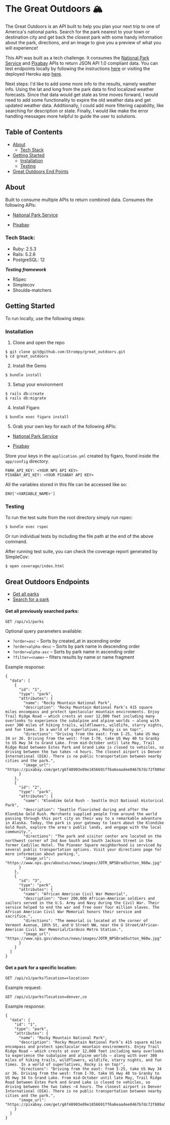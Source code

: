 
# The Great Outdoors 🏔

The Great Outdoors is an API built to help you plan your next trip to one of America's national parks. Search for the park nearest to your town or destination city and get back the closest park with some handy information about the park, directions, and an image to give you a preview of what you will experience!

This API was built as a tech challenge. It consumes the [National Park Service](https://www.nps.gov/subjects/developer/api-documentation.htm#/) and [Pixabay](https://pixabay.com/api/docs/) APIs to return JSON API 1.0 compliant data. You can test endpoints locally by following the instructions [here](#getting-started) or visiting the deployed Heroku app [here](https://limitless-bayou-95524.herokuapp.com/api/v1/parks).

Next steps: I'd like to add some more info to the results, namely weather info. Using the lat and long from the park data to find localized weather forecasts. Since that data would get stale as time moves forward, I would need to add some functionality to expire the old weather data and get updated weather data. Additionally, I could add more filtering capability, like searching for description or state. Finally, I would like make the error handling messages more helpful to guide the user to solutions.

## Table of Contents

* [About](#about)
  * [Tech Stack](#tech-stack)
* [Getting Started](#getting-started)
  * [Installation](#installation)
  * [Testing](#testing)
* [Great Outdoors End Points](#great-outdoors-endpoints)

## About

Built to consume multiple APIs to return combined data. Consumes the following APIs:
- [National Park Service](https://www.nps.gov/subjects/developer/api-documentation.htm#/)
<!-- - [OpenWeather One Call](https://openweathermap.org/api/one-call-api) -->
- [Pixabay](https://pixabay.com/api/docs/)


### Tech Stack:

- Ruby: 2.5.3
- Rails: 5.2.6
- PostgreSQL: 12

***Testing framework***
- RSpec
- Simplecov
- Shoulda-matchers

## Getting Started

To run locally, use the following steps:

### Installation

1. Clone and open the repo
```
$ git clone git@github.com:Strompy/great_outdoors.git
$ cd great_outdoors
```
2. Install the Gems
```
$ bundle install
```
3. Setup your environment
```
$ rails db:create
$ rails db:migrate
```
4. Install Figaro
```
$ bundle exec figaro install
```
5. Grab your own key for each of the following APIs:
- [National Park Service](https://www.nps.gov/subjects/developer/api-documentation.htm#/)
<!-- - [OpenWeather One Call](https://openweathermap.org/api/one-call-api) -->
- [Pixabay](https://pixabay.com/api/docs/)

Store your keys in the `application.yml` created by figaro, found inside the `app/config` directory.

```
PARK_API_KEY: <YOUR NPS API KEY>
PIXABAY_API_KEY: <YOUR PIXABAY API KEY>
```

All the variables stored in this file can be accessed like so:

```
ENV['<VARIABLE_NAME>']
```

### Testing

To run the test suite from the root directory simply run rspec:

```
$ bundle exec rspec
```

Or run individual tests by including the file path at the end of the above command.


After running test suite, you can check the coverage report generated by SimpleCov:
```
$ open coverage/index.html
```

## Great Outdoors Endpoints

* [Get all parks](#get-all-previously-searched-parks)
* [Search for a park](#get-a-park-for-a-specific-location)

#### Get all previously searched parks:

```
GET /api/v1/parks
```

Optional query parameters available: 

* `?order=asc` – Sorts by created_at in ascending order
* `?order=alpha-desc` – Sorts by park name in descending order
* `?order=alpha-asc` – Sorts by park name in ascending order
* `?filter=<name>` – filters results by name or name fragment

Example response:

```
{
  "data": [
    {
      "id": "1",
      "type": "park",
      "attributes": {
        "name": "Rocky Mountain National Park",
        "description": "Rocky Mountain National Park’s 415 square miles encompass and protect spectacular mountain environments. Enjoy Trail Ridge Road – which crests at over 12,000 feet including many overlooks to experience the subalpine and alpine worlds – along with over 300 miles of hiking trails, wildflowers, wildlife, starry nights, and fun times. In a world of superlatives, Rocky is on top!",
        "directions": "Driving from the east: from I-25, take US Hwy 34 or 36. Driving from the west: from I-70, take US Hwy 40 to Granby to US Hwy 34 to Grand Lake. From mid-October until late May, Trail Ridge Road between Estes Park and Grand Lake is closed to vehicles, so driving between the two takes ~4 hours. The closest airport is Denver International (DIA). There is no public transportation between nearby cities and the park.",
        "image_url": "https://pixabay.com/get/g6f48903e89e1856691ff6a6eaadee0467b7dc72f889a5afc47c1858088ff5be3e3c63326d52708db810c18e35cb95d473011dd389a6f8cd3414060b9722772f0_1280.jpg"
      }
    },
    {
      "id": "2",
      "type": "park",
      "attributes": {
        "name": "Klondike Gold Rush - Seattle Unit National Historical Park",
        "description": "Seattle flourished during and after the Klondike Gold Rush. Merchants supplied people from around the world passing through this port city on their way to a remarkable adventure in Alaska. Today, the park is your gateway to learn about the Klondike Gold Rush, explore the area's public lands, and engage with the local community.",
        "directions": "The park and visitor center are located on the northwest corner of 2nd Ave South and South Jackson Street in the former Cadillac Hotel. The Pioneer Square neighborhood is serviced by several public transportation options. Visit your directions page for more information about parking.",
        "image_url": "https://www.nps.gov/aboutus/news/images/JOTR_NPSBradSutton_960w.jpg"
      }
    },
    {
      "id": "3",
      "type": "park",
      "attributes": {
        "name": "African American Civil War Memorial",
        "description": "Over 200,000 African-American soldiers and sailors served in the U.S. Army and Navy during the Civil War. Their service helped to end the war and free over four million slaves. The African American Civil War Memorial honors their service and sacrifice.",
        "directions": "The memorial is located at the corner of Vermont Avenue, 10th St, and U Street NW, near the U Street/African-American Civil War Memorial/Cardozo Metro Station.",
        "image_url": "https://www.nps.gov/aboutus/news/images/JOTR_NPSBradSutton_960w.jpg"
      }
    }
  ]
}

```

#### Get a park for a specific location:

```
GET /api/v1/parks?location=<location>
```

Example request:

```
GET /api/v1/parks?location=denver,co
```

Example response:

```
{
  "data": {
    "id": "1",
    "type": "park",
    "attributes": {
      "name": "Rocky Mountain National Park",
      "description": "Rocky Mountain National Park’s 415 square miles encompass and protect spectacular mountain environments. Enjoy Trail Ridge Road – which crests at over 12,000 feet including many overlooks to experience the subalpine and alpine worlds – along with over 300 miles of hiking trails, wildflowers, wildlife, starry nights, and fun times. In a world of superlatives, Rocky is on top!",
      "directions": "Driving from the east: from I-25, take US Hwy 34 or 36. Driving from the west: from I-70, take US Hwy 40 to Granby to US Hwy 34 to Grand Lake. From mid-October until late May, Trail Ridge Road between Estes Park and Grand Lake is closed to vehicles, so driving between the two takes ~4 hours. The closest airport is Denver International (DIA). There is no public transportation between nearby cities and the park.",
      "image_url": "https://pixabay.com/get/g6f48903e89e1856691ff6a6eaadee0467b7dc72f889a5afc47c1858088ff5be3e3c63326d52708db810c18e35cb95d473011dd389a6f8cd3414060b9722772f0_1280.jpg"
    }
  }
}
```


